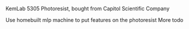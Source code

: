 KemLab 5305 Photoresist, bought from Capitol Scientific Company

Use homebuilt mlp machine to put features on the photoresist
More todo
